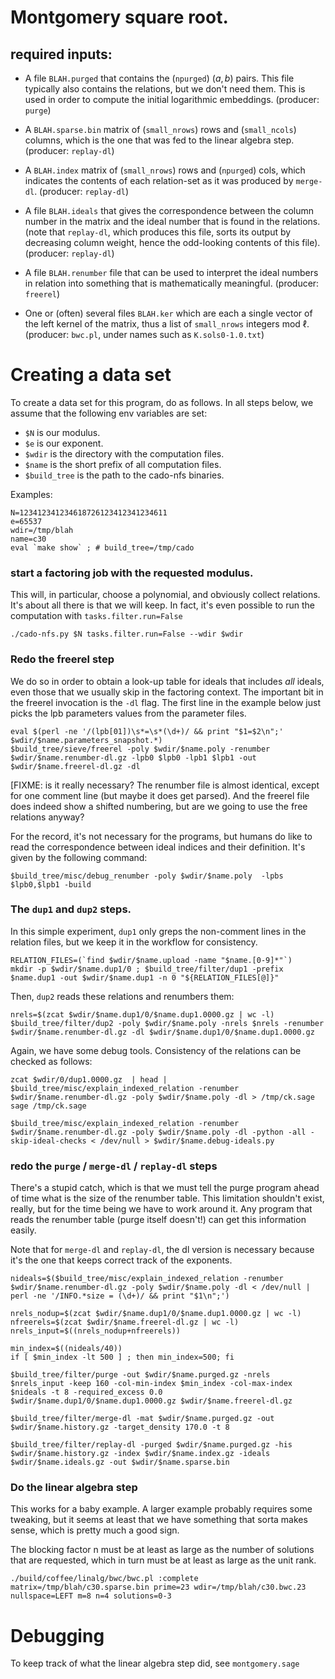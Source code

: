 # Montgomery square root.

## required inputs:

 * A file `BLAH.purged` that contains the (`npurged`) $(a,b)$ pairs. This
   file typically also contains the relations, but we don't need them.
   This is used in order to compute the initial logarithmic embeddings.
   (producer: `purge`)

 * A `BLAH.sparse.bin` matrix of (`small_nrows`) rows and (`small_ncols`)
   columns, which is the one that was fed to the linear algebra step.
   (producer: `replay-dl`)

 * A `BLAH.index` matrix of (`small_nrows`) rows and (`npurged`) cols,
   which indicates the contents of each relation-set as it was produced
   by `merge-dl`. (producer: `replay-dl`)

 * A file `BLAH.ideals` that gives the correspondence between the column
   number in the matrix and the ideal number that is found in the
   relations. (note that `replay-dl`, which produces this file, sorts its
   output by decreasing column weight, hence the odd-looking contents
   of this file). (producer: `replay-dl`)

 * A file `BLAH.renumber` file that can be used to interpret the ideal
   numbers in relation into something that is mathematically meaningful.
   (producer: `freerel`)

 * One or (often) several files `BLAH.ker` which are each a single vector
   of the left kernel of the matrix, thus a list of `small_nrows`
   integers mod $\ell$.  (producer: `bwc.pl`, under names such as
   `K.sols0-1.0.txt`)


# Creating a data set

To create a data set for this program, do as follows.
In all steps below, we assume that the following env variables are set:
 - `$N` is our modulus.
 - `$e` is our exponent.
 - `$wdir` is the directory with the computation files.
 - `$name` is the short prefix of all computation files.
 - `$build_tree` is the path to the cado-nfs binaries.

Examples:

```
N=123412341234618726123412341234611
e=65537
wdir=/tmp/blah
name=c30
eval `make show` ; # build_tree=/tmp/cado
```

### start a factoring job with the requested modulus.

This will, in particular, choose a polynomial, and obviously collect
relations.  It's about all there is that we will keep. In fact, it's even
possible to run the computation with `tasks.filter.run=False`

```
./cado-nfs.py $N tasks.filter.run=False --wdir $wdir
```

### Redo the freerel step

We do so in order to obtain a look-up table for ideals that includes
_all_ ideals, even those that we usually skip in the factoring context.
The important bit in the freerel invocation is the `-dl` flag. The first
line in the example below just picks the lpb parameters values from the
parameter files.

```
eval $(perl -ne '/(lpb[01])\s*=\s*(\d+)/ && print "$1=$2\n";' $wdir/$name.parameters_snapshot.*)
$build_tree/sieve/freerel -poly $wdir/$name.poly -renumber $wdir/$name.renumber-dl.gz -lpb0 $lpb0 -lpb1 $lpb1 -out $wdir/$name.freerel-dl.gz -dl
```

[FIXME: is it really necessary? The renumber file is almost identical,
except for one comment line (but maybe it does get parsed). And the
freerel file does indeed show a shifted numbering, but are we going to
use the free relations anyway?

For the record, it's not necessary for the programs, but humans do like
to read the correspondence between ideal indices and their definition.
It's given by the following command:

```
$build_tree/misc/debug_renumber -poly $wdir/$name.poly  -lpbs $lpb0,$lpb1 -build
```

### The `dup1` and `dup2` steps.

In this simple experiment, `dup1` only greps the non-comment lines in the
relation files, but we keep it in the workflow for consistency.

```
RELATION_FILES=(`find $wdir/$name.upload -name "$name.[0-9]*"`)
mkdir -p $wdir/$name.dup1/0 ; $build_tree/filter/dup1 -prefix $name.dup1 -out $wdir/$name.dup1 -n 0 "${RELATION_FILES[@]}"
```

Then, `dup2` reads these relations and renumbers them:

```
nrels=$(zcat $wdir/$name.dup1/0/$name.dup1.0000.gz | wc -l)
$build_tree/filter/dup2 -poly $wdir/$name.poly -nrels $nrels -renumber $wdir/$name.renumber-dl.gz -dl $wdir/$name.dup1/0/$name.dup1.0000.gz
```

Again, we have some debug tools. Consistency of the relations can be
checked as follows:

```
zcat $wdir/0/dup1.0000.gz  | head | $build_tree/misc/explain_indexed_relation -renumber $wdir/$name.renumber-dl.gz -poly $wdir/$name.poly -dl > /tmp/ck.sage
sage /tmp/ck.sage

$build_tree/misc/explain_indexed_relation -renumber $wdir/$name.renumber-dl.gz -poly $wdir/$name.poly -dl -python -all -skip-ideal-checks < /dev/null > $wdir/$name.debug-ideals.py
```

### redo the `purge` / `merge-dl` / `replay-dl` steps

There's a stupid catch, which is that we must tell the purge program
ahead of time what is the size of the renumber table. This limitation
shouldn't exist, really, but for the time being we have to work around
it. Any program that reads the renumber table (purge itself doesn't!) can
get this information easily.

Note that for `merge-dl` and `replay-dl`, the dl version is necessary
because it's the one that keeps correct track of the exponents.

```
nideals=$($build_tree/misc/explain_indexed_relation -renumber $wdir/$name.renumber-dl.gz -poly $wdir/$name.poly -dl < /dev/null | perl -ne '/INFO.*size = (\d+)/ && print "$1\n";')

nrels_nodup=$(zcat $wdir/$name.dup1/0/$name.dup1.0000.gz | wc -l)
nfreerels=$(zcat $wdir/$name.freerel-dl.gz | wc -l)
nrels_input=$((nrels_nodup+nfreerels))

min_index=$((nideals/40))
if [ $min_index -lt 500 ] ; then min_index=500; fi

$build_tree/filter/purge -out $wdir/$name.purged.gz -nrels $nrels_input -keep 160 -col-min-index $min_index -col-max-index $nideals -t 8 -required_excess 0.0 $wdir/$name.dup1/0/$name.dup1.0000.gz $wdir/$name.freerel-dl.gz

$build_tree/filter/merge-dl -mat $wdir/$name.purged.gz -out $wdir/$name.history.gz -target_density 170.0 -t 8

$build_tree/filter/replay-dl -purged $wdir/$name.purged.gz -his $wdir/$name.history.gz -index $wdir/$name.index.gz -ideals $wdir/$name.ideals.gz -out $wdir/$name.sparse.bin
```

### Do the linear algebra step

This works for a baby example. A larger example probably requires some
tweaking, but it seems at least that we have something that sorta makes
sense, which is pretty much a good sign.

The blocking factor n must be at least as large as the number of
solutions that are requested, which in turn must be at least as large as
the unit rank.


```
./build/coffee/linalg/bwc/bwc.pl :complete matrix=/tmp/blah/c30.sparse.bin prime=23 wdir=/tmp/blah/c30.bwc.23 nullspace=LEFT m=8 n=4 solutions=0-3
```

# Debugging

To keep track of what the linear algebra step did, see `montgomery.sage`

